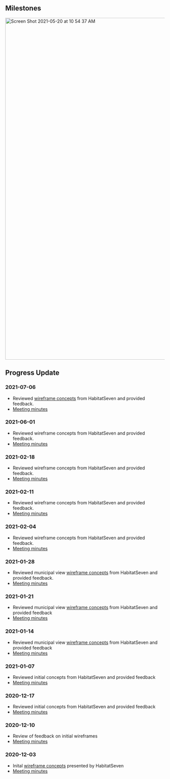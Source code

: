 ## Milestones

<img width="1081" alt="Screen Shot 2021-05-20 at 10 54 37 AM" src="https://user-images.githubusercontent.com/2255248/119026245-cbf52280-b959-11eb-9597-8eb40b22d1f9.png">

## Progress Update

### 2021-07-06
* Reviewed [wireframe concepts](https://github.com/OpenDRR/riskprofiler/tree/master/docs/ux/2021-2022/wireframes/Risk%20Profiler%20Wireframes%20V4) from HabitatSeven and provided feedback.
* [Meeting minutes](https://github.com/OpenDRR/riskprofiler/wiki/Design-Meeting-Internal-July-6,-2021)

### 2021-06-01
* Reviewed wireframe concepts from HabitatSeven and provided feedback.
* [Meeting minutes](https://github.com/OpenDRR/riskprofiler/wiki/Design-Meeting-Internal-June-1,-2021)

### 2021-02-18
* Reviewed wireframe concepts from HabitatSeven and provided feedback.
* [Meeting minutes](https://github.com/OpenDRR/riskprofiler/wiki/Design-Meeting-Internal-February-18,-2021)

### 2021-02-11
* Reviewed wireframe concepts from HabitatSeven and provided feedback.
* [Meeting minutes](https://github.com/OpenDRR/riskprofiler/wiki/Design-Meeting-Internal-February-11,-2021)

### 2021-02-04
* Reviewed wireframe concepts from HabitatSeven and provided feedback.
* [Meeting minutes](https://github.com/OpenDRR/riskprofiler/wiki/Design-Meeting-Internal-February-4,-2021)

### 2021-01-28
* Reviewed municipal view [wireframe concepts](https://github.com/OpenDRR/riskprofiler/tree/master/docs/ux/2020-2021/wireframes/2021-01-28) from HabitatSeven and provided feedback.
* [Meeting minutes](https://github.com/OpenDRR/riskprofiler/wiki/Design-Meeting-Internal-January-28,-2021)

### 2021-01-21
* Reviewed municipal view [wireframe concepts](https://github.com/OpenDRR/riskprofiler/tree/master/docs/ux/2020-2021/wireframes/2021-01-21) from HabitatSeven and provided feedback
* [Meeting minutes](https://github.com/OpenDRR/riskprofiler/wiki/Design-Meeting-Internal-January-21,-2021)

### 2021-01-14
* Reviewed municipal view [wireframe concepts](https://github.com/OpenDRR/riskprofiler/tree/master/docs/ux/2020-2021/wireframes/2021-01-14) from HabitatSeven and provided feedback
* [Meeting minutes](https://github.com/OpenDRR/riskprofiler/wiki/Design-Meeting-Internal-January-14,-2021)

### 2021-01-07
* Reviewed initial concepts from HabitatSeven and provided feedback
* [Meeting minutes](https://github.com/OpenDRR/riskprofiler/wiki/Design-Meeting-Internal-January-7,-2021)

### 2020-12-17
* Reviewed initial concepts from HabitatSeven and provided feedback
* [Meeting minutes](https://github.com/OpenDRR/riskprofiler/wiki/Design-Meeting-Internal-December-17,-2020)

### 2020-12-10
* Review of feedback on initial wireframes
* [Meeting minutes](https://github.com/OpenDRR/riskprofiler/wiki/Design-Meeting-Internal-December-10,-2020)

### 2020-12-03

* Inital [wireframe concepts](https://github.com/OpenDRR/riskprofiler/tree/master/docs/ux/2020-2021/wireframes/2020-12-03) presented by HabitatSeven
* [Meeting minutes](https://github.com/OpenDRR/riskprofiler/wiki/Design-Meeting-Internal-December-3,-2020)
